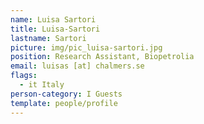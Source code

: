 ```yaml
---
name: Luisa Sartori
title: Luisa-Sartori
lastname: Sartori
picture: img/pic_luisa-sartori.jpg
position: Research Assistant, Biopetrolia
email: luisas [at] chalmers.se
flags:
  - it Italy
person-category: I Guests
template: people/profile
---
```

